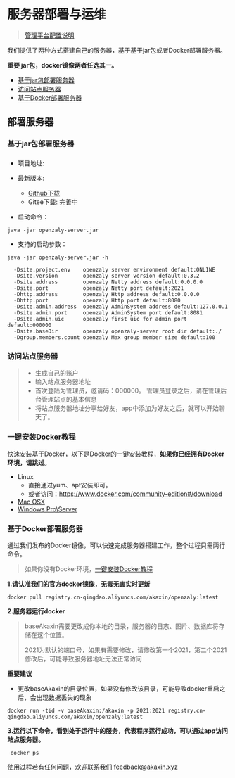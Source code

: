 服务器部署与运维
====

> [管理平台配置说明](spec/server_config.md)

我们提供了两种方式搭建自己的服务器，基于基于jar包或者Docker部署服务器。

**重要 jar包，docker镜像两者任选其一。**

* [基于jar包部署服务器](#jar)
* [访问站点服务器](#loginSite)
* [基于Docker部署服务器](#docker)

## **部署服务器**

### <h3 id="jar">**基于jar包部署服务器**<h3>

* 项目地址: 
* 最新版本:
	* [Github下载](<https://github.com/akaxincom/openzaly/releases>)
	* Gitee下载: 完善中

* 启动命令：

```
java -jar openzaly-server.jar
```
* 支持的启动参数：
```
java -jar openzaly-server.jar -h
```
```
  -Dsite.project.env    openzaly server environment default:ONLINE
  -Dsite.version        openzaly server version default:0.3.2
  -Dsite.address        openzaly Netty address default:0.0.0.0
  -Dsite.port           openzaly Netty port default:2021
  -Dhttp.address        openzaly Http address default:0.0.0.0
  -Dhttp.port           openzaly Http port default:8080
  -Dsite.admin.address  openzaly AdminSystem address default:127.0.0.1
  -Dsite.admin.port     openzaly AdminSystem port default:8081
  -Dsite.admin.uic      openzaly first uic for admin port default:000000
  -Dsite.baseDir        openzaly openzaly-server root dir default:./
  -Dgroup.members.count openzaly Max group member size default:100
```
### <h3 id="loginSite">**访问站点服务器**</h3> 

> * 生成自己的账户
> * 输入站点服务器地址
> * 首次登陆为管理员，邀请码：000000。 管理员登录之后，请在管理后台管理站点的基本信息
> * 将站点服务器地址分享给好友，app中添加为好友之后，就可以开始聊天了。


### <h3 id="installDocker">**一键安装Docker教程**</h3> 

快速安装基于Docker，以下是Docker的一键安装教程，**如果你已经拥有Docker环境，请跳过**。

* Linux
    * 直接通过yum、apt安装即可。
    * 或者访问：https://www.docker.com/community-edition#/download
* [Mac OSX](<https://store.docker.com/editions/community/docker-ce-desktop-mac>)
* [Windows Pro\Server](<https://store.docker.com/editions/community/docker-ce-desktop-windows>)

### <h3 id="docker">**基于Docker部署服务器**</h3> 

通过我们发布的Docker镜像，可以快速完成服务器搭建工作，整个过程只需两行命令。

> 如果你没有Docker环境，[一键安装Docker教程](#installDocker)


**1.请认准我们的官方docker镜像，无毒无害实时更新**

```
docker pull registry.cn-qingdao.aliyuncs.com/akaxin/openzaly:latest
```

**2.服务器运行docker**
> baseAkaxin需要更改成你本地的目录，服务器的日志、图片、数据库将存储在这个位置。
> 
> 2021为默认的端口号，如果有需要修改，请修改第一个2021，第二个2021修改后，可能导致服务器地址无法正常访问
> 

**重要建议**  

*  更改baseAkaxin的目录位置，如果没有修改该目录，可能导致docker重启之后，会出现数据丢失的现象
> 

```
docker run -tid -v baseAkaxin:/akaxin -p 2021:2021 registry.cn-qingdao.aliyuncs.com/akaxin/openzaly:latest
```

**3.运行以下命令，看到处于运行中的服务，代表程序运行成功，可以通过app访问站点服务器。**

```
 docker ps
```


使用过程若有任何问题，欢迎联系我们 feedback@akaxin.xyz
